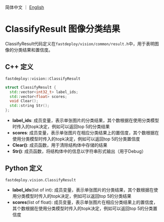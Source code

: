 简体中文 ｜ [English](classification_result.md)
# ClassifyResult 图像分类结果

ClassifyResult代码定义在`fastdeploy/vision/common/result.h`中，用于表明图像的分类结果和置信度。

## C++ 定义

`fastdeploy::vision::ClassifyResult`

```c++
struct ClassifyResult {
  std::vector<int32_t> label_ids;
  std::vector<float> scores;
  void Clear();
  std::string Str();
};
```

- **label_ids**: 成员变量，表示单张图片的分类结果，其个数根据在使用分类模型时传入的topk决定，例如可以返回top 5的分类结果
- **scores**: 成员变量，表示单张图片在相应分类结果上的置信度，其个数根据在使用分类模型时传入的topk决定，例如可以返回top 5的分类置信度
- **Clear()**: 成员函数，用于清除结构体中存储的结果
- **Str()**: 成员函数，将结构体中的信息以字符串形式输出（用于Debug）

## Python 定义

`fastdeploy.vision.ClassifyResult`

- **label_ids**(list of int): 成员变量，表示单张图片的分类结果，其个数根据在使用分类模型时传入的topk决定，例如可以返回top 5的分类结果
- **scores**(list of float): 成员变量，表示单张图片在相应分类结果上的置信度，其个数根据在使用分类模型时传入的topk决定，例如可以返回top 5的分类置信度
